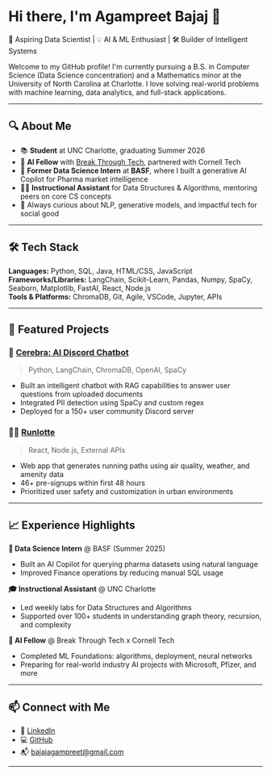 # Hi there, I'm Agampreet Bajaj 👋

🚀 Aspiring Data Scientist | 💡 AI & ML Enthusiast | 🛠️ Builder of Intelligent Systems

Welcome to my GitHub profile! I'm currently pursuing a B.S. in Computer Science (Data Science concentration) and a Mathematics minor at the University of North Carolina at Charlotte. I love solving real-world problems with machine learning, data analytics, and full-stack applications.

---

## 🔍 About Me

- 📚 **Student** at UNC Charlotte, graduating Summer 2026  
- 🧠 **AI Fellow** with [Break Through Tech](https://breakthroughtech.org/), partnered with Cornell Tech  
- 🤖 **Former Data Science Intern** at **BASF**, where I built a generative AI Copilot for Pharma market intelligence  
- 🧑‍🏫 **Instructional Assistant** for Data Structures & Algorithms, mentoring peers on core CS concepts  
- 💬 Always curious about NLP, generative models, and impactful tech for social good

---

## 🛠️ Tech Stack

**Languages:** Python, SQL, Java, HTML/CSS, JavaScript  
**Frameworks/Libraries:** LangChain, Scikit-Learn, Pandas, Numpy, SpaCy, Seaborn, Matplotlib, FastAI, React, Node.js  
**Tools & Platforms:** ChromaDB, Git, Agile, VSCode, Jupyter, APIs

---

## 🌟 Featured Projects

### 🤖 [Cerebra: AI Discord Chatbot](https://github.com/AgsBajs)
> Python, LangChain, ChromaDB, OpenAI, SpaCy

- Built an intelligent chatbot with RAG capabilities to answer user questions from uploaded documents
- Integrated PII detection using SpaCy and custom regex
- Deployed for a 150+ user community Discord server

### 🏃‍♂️ [Runlotte](https://github.com/AgsBajs)
> React, Node.js, External APIs

- Web app that generates running paths using air quality, weather, and amenity data
- 46+ pre-signups within first 48 hours
- Prioritized user safety and customization in urban environments

---

## 📈 Experience Highlights

**🔬 Data Science Intern** @ BASF (Summer 2025)  
- Built an AI Copilot for querying pharma datasets using natural language  
- Improved Finance operations by reducing manual SQL usage  

**🎓 Instructional Assistant** @ UNC Charlotte  
- Led weekly labs for Data Structures and Algorithms  
- Supported over 100+ students in understanding graph theory, recursion, and complexity  

**🚀 AI Fellow** @ Break Through Tech x Cornell Tech  
- Completed ML Foundations: algorithms, deployment, neural networks  
- Preparing for real-world industry AI projects with Microsoft, Pfizer, and more

---

## 📫 Connect with Me

- 💼 [LinkedIn](https://www.linkedin.com/in/agampreet-bajaj)  
- 💻 [GitHub](https://github.com/AgsBajs)  
- 📬 bajajagampreet@gmail.com  

---
